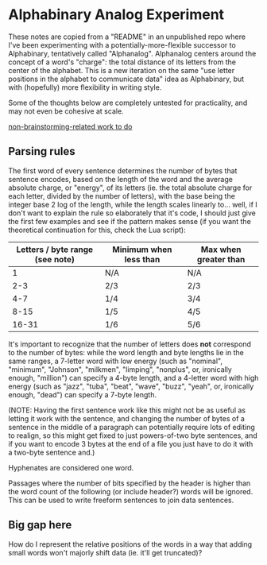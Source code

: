 # Alphabinary Analog Experiment

These notes are copied from a "README" in an unpublished repo where I've been experimenting with a potentially-more-flexible successor to Alphabinary, tentatively called "Alphanalog". Alphanalog centers around the concept of a word's "charge": the total distance of its letters from the center of the alphabet. This is a new iteration on the same "use letter positions in the alphabet to communicate data" idea as Alphabinary, but with (hopefully) more flexibility in writing style.

Some of the thoughts below are completely untested for practicality, and may not even be cohesive at scale.

[non-brainstorming-related work to do](0qp4k-x2sap-3p85m-mxtxy-kdhp5)

## Parsing rules

The first word of every sentence determines the number of bytes that sentence encodes, based on the length of the word and the average absolute charge, or "energy", of its letters (ie. the total absolute charge for each letter, divided by the number of letters), with the base being the integer base 2 log of the length, while the length scales linearly to... well, if I don't want to explain the rule so elaborately that it's code, I should just give the first few examples and see if the pattern makes sense (if you want the theoretical continuation for this, check the Lua script):

| Letters / byte range (see note) | Minimum when less than | Max when greater than |
|-----|-----|-----|
|  1  | N/A | N/A |
| 2-3 | 2/3 | 2/3 |
| 4-7 | 1/4 | 3/4 |
| 8-15| 1/5 | 4/5 |
|16-31| 1/6 | 5/6 |

It's important to recognize that the number of letters does **not** correspond to the number of bytes: while the word length and byte lengths lie in the same ranges, a 7-letter word with low energy (such as "nominal", "minimum", "Johnson", "milkmen", "limping", "nonplus", or, ironically enough, "million") can specify a 4-byte length, and a 4-letter word with high energy (such as "jazz", "tuba", "beat", "wave", "buzz", "yeah", or, ironically enough, "dead") can specify a 7-byte length.

(NOTE: Having the first sentence work like this might not be as useful as letting it work with the sentence, and changing the number of bytes of a sentence in the middle of a paragraph can potentially require lots of editing to realign, so this might get fixed to just powers-of-two byte sentences, and if you want to encode 3 bytes at the end of a file you just have to do it with a two-byte sentence and.)

Hyphenates are considered one word.

Passages where the number of bits specified by the header is higher than the word count of the following (or include header?) words will be ignored. This can be used to write freeform sentences to join data sentences.

## Big gap here

How do I represent the relative positions of the words in a way that adding small words won't majorly shift data (ie. it'll get truncated)?
